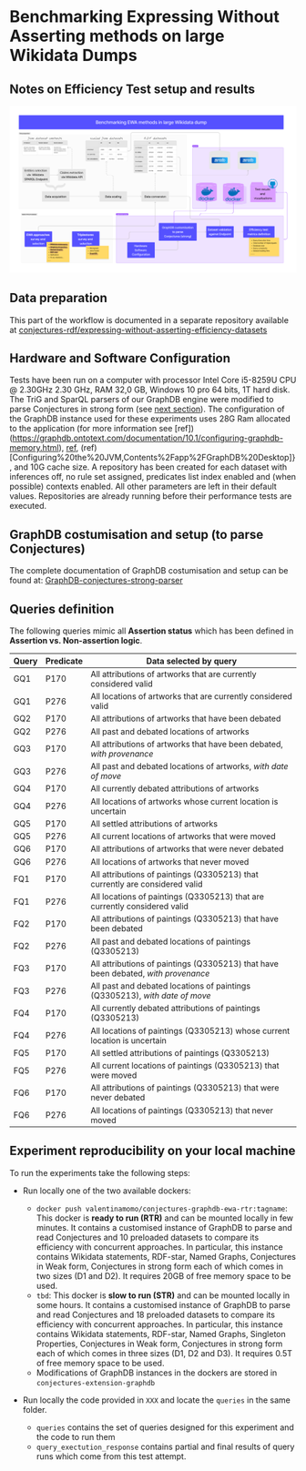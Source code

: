 # Benchmarking Expressing Without Asserting methods on large Wikidata Dumps
## Notes on Efficiency Test setup and results
![EWA efficiency tests workflow](documentation/ewa_efficiency_workflow_tests.png)


## Data preparation
This part of the workflow is documented in a separate repository available at [conjectures-rdf/expressing-without-asserting-efficiency-datasets](https://github.com/conjectures-rdf/expressing-without-asserting-efficiency-datasets)

 ## Hardware and Software Configuration
Tests have been run on a computer with processor Intel Core i5-8259U CPU @ 2.30GHz 2.30 GHz, RAM 32,0 GB, Windows 10 pro 64 bits, 1T hard disk. The TriG and SparQL parsers of our GraphDB engine were modified to parse Conjectures in strong form (see [next section](#graphdb-costumisation-and-setup)). The configuration of the GraphDB instance used for these experiments uses 28G Ram allocated to the application (for more information see [ref])(https://graphdb.ontotext.com/documentation/10.1/configuring-graphdb-memory.html), [ref](https://graphdb.ontotext.com/documentation/10.2/getting-started.html\#:\~:text=the\%20aforementioned\%20icon.-), (ref)[Configuring\%20the\%20JVM,Contents\%2Fapp\%2FGraphDB\%20Desktop]}, and 10G cache size. A repository has been created for each dataset with inferences off, no rule set assigned, predicates list index enabled and (when possible) contexts enabled. All other parameters are left in their default values. Repositories are already running before their performance tests are executed.

<!-- TOC --><a name="graphdb-costumisation-and-setup"></a>
## GraphDB costumisation and setup (to parse Conjectures)
The complete documentation of GraphDB costumisation and setup can be found at: [GraphDB-conjectures-strong-parser](https://github.com/conjectures-rdf/GraphDB-conjectures-strong-parser)

## Queries definition
The following queries mimic all **Assertion status** which has been defined in **Assertion vs. Non-assertion logic**. 

| Query | Predicate | Data selected by query |
|-------|-----------|------------------------|
| GQ1   | P170      | All attributions of artworks that are currently considered valid |
| GQ1   | P276      | All locations of artworks that are currently considered valid |
| GQ2   | P170      | All attributions of artworks that have been debated |
| GQ2   | P276      | All past and debated locations of artworks |
| GQ3   | P170      | All attributions of artworks that have been debated, *with provenance* |
| GQ3   | P276      | All past and debated locations of artworks, *with date of move* |
| GQ4   | P170      | All currently debated attributions of artworks |
| GQ4   | P276      | All locations of artworks whose current location is uncertain |
| GQ5   | P170      | All settled attributions of artworks |
| GQ5   | P276      | All current locations of artworks that were moved |
| GQ6   | P170      | All attributions of artworks that were never debated |
| GQ6   | P276      | All locations of artworks that never moved |
| FQ1   | P170      | All attributions of paintings (Q3305213) that currently are considered valid |
| FQ1   | P276      | All locations of paintings (Q3305213) that are currently considered valid |
| FQ2   | P170      | All attributions of paintings (Q3305213) that have been debated |
| FQ2   | P276      | All past and debated locations of paintings (Q3305213) |
| FQ3   | P170      | All attributions of paintings (Q3305213) that have been debated, *with provenance* |
| FQ3   | P276      | All past and debated locations of paintings (Q3305213), *with date of move* |
| FQ4   | P170      | All currently debated attributions of paintings (Q3305213) |
| FQ4   | P276      | All locations of paintings (Q3305213) whose current location is uncertain |
| FQ5   | P170      | All settled attributions of paintings (Q3305213) |
| FQ5   | P276      | All current locations of paintings (Q3305213) that were moved |
| FQ6   | P170      | All attributions of paintings (Q3305213) that were never debated |
| FQ6   | P276      | All locations of paintings (Q3305213) that never moved |


## Experiment reproducibility on your local machine
To run the experiments take the following steps:
- Run locally one of the two available dockers:
  - ```docker push valentinamomo/conjectures-graphdb-ewa-rtr:tagname```: This docker is **ready to run (RTR)** and can be mounted locally in few minutes. It contains a customised instance of GraphDB to parse and read Conjectures and 10 preloaded datasets to compare its efficiency with concurrent approaches. In particular, this instance contains Wikidata statements, RDF-star, Named Graphs, Conjectures in Weak form, Conjectures in strong form each of which comes in two sizes (D1 and D2). It requires 20GB of free memory space to be used.
  - ```tbd```: This docker is **slow to run (STR)** and can be mounted locally in some hours. It contains a customised instance of GraphDB to parse and read Conjectures and 18 preloaded datasets to compare its efficiency with concurrent approaches. In particular, this instance contains Wikidata statements, RDF-star, Named Graphs, Singleton Properties, Conjectures in Weak form, Conjectures in strong form each of which comes in three sizes (D1, D2 and D3). It requires 0.5T of free memory space to be used.
  - Modifications of GraphDB instances in the dockers are stored in ```conjectures-extension-graphdb```

- Run locally the code provided in ```XXX``` and locate the ```queries``` in the same folder.
  - ```queries``` contains the set of queries designed for this experiment and the code to run them
  - ```query_exectution_response``` contains partial and final results of query runs which come from this test attempt.
